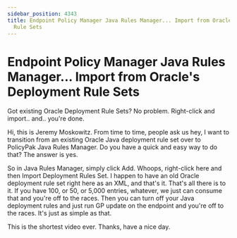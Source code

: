 ```yaml
---
sidebar_position: 4343
title: Endpoint Policy Manager Java Rules Manager... Import from Oracle's Deployment
  Rule Sets
---
```


# Endpoint Policy Manager Java Rules Manager... Import from Oracle's Deployment Rule Sets

Got existing Oracle Deployment Rule Sets? No problem. Right-click and import.. and.. you're done.

Hi, this is Jeremy Moskowitz. From time to time, people ask us hey, I want to transition from an existing Oracle Java deployment rule set over to PolicyPak Java Rules Manager. Do you have a quick and easy way to do that? The answer is yes.

So in Java Rules Manager, simply click Add. Whoops, right-click here and then Import Deployment Rules Set. I happen to have an old Oracle deployment rule set right here as an XML, and that's it. That's all there is to it. If you have 100, or 50, or 5,000 entries, whatever, we just can consume that and you're off to the races. Then you can turn off your Java deployment rules and just run GP update on the endpoint and you're off to the races. It's just as simple as that.

This is the shortest video ever. Thanks, have a nice day.